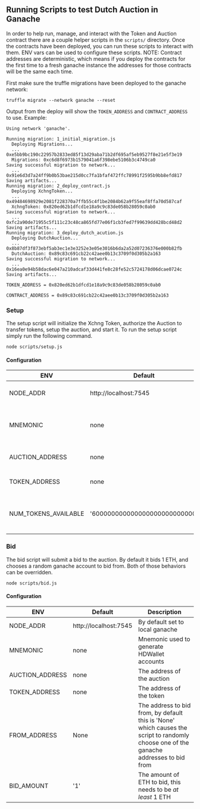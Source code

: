 ## Running Scripts to test Dutch Auction in Ganache

In order to help run, manage, and interact with the Token and Auction contract there are a couple helper scripts in the `scripts/` directory. Once the contracts have been deployed, you can run these scripts to interact with them. ENV vars can be used to configure these scripts. NOTE: Contract addresses are deterministic, which means if you deploy the contracts for the first time to a fresh ganache instance the addresses for those contracts will be the same each time.

First make sure the truffle migrations have been deployed to the ganache network:

```
truffle migrate --network ganache --reset
```

Output from the deploy will show the `TOKEN_ADDRESS` and `CONTRACT_ADDRESS` to use. Example:

```
Using network 'ganache'.

Running migration: 1_initial_migration.js
  Deploying Migrations...
  ... 0xe5bb9bc190c22957b2833ed85f13d29aba71b2df695af5eb9527f8e21e5f3e19
  Migrations: 0xc6d8f6973b1579041a6f398ebe5106b3c4749ca0
Saving successful migration to network...
  ... 0x91e6d3d7a24ff9b0b53bae215d0cc7fa1bfaf472ffc78991f2595b9bb8efd817
Saving artifacts...
Running migration: 2_deploy_contract.js
  Deploying XchngToken...
  ... 0x49484698929e2081f228370a7ffb55c4f1be2084b62a9f55eaf8ffa70d587caf
  XchngToken: 0x820ed62b1dfcd1e18a9c9c83de058b28059c0ab0
Saving successful migration to network...
  ... 0xfc2a90de71955c5f111c23c48ca865fd77e06f1cb3fed7f99639dd428bcd48d2
Saving artifacts...
Running migration: 3_deploy_dutch_acution.js
  Deploying DutchAuction...
  ... 0x8b87df3f873ebf5ab3ec1e3e3252e3e05e3016b6da2a52d07236376e000b82fb
  DutchAuction: 0x89c83c691cb22c42aee0b13c3709f0d305b2a163
Saving successful migration to network...
  ... 0x16ea0e94b58dac6e047a210adcaf33d441fe8c28fe52c5724178d06dcae0724c
Saving artifacts...
```

`TOKEN_ADDRESS = 0x820ed62b1dfcd1e18a9c9c83de058b28059c0ab0`

`CONTRACT_ADDRESS = 0x89c83c691cb22c42aee0b13c3709f0d305b2a163`

### Setup

The setup script will initialize the Xchng Token, authorize the Auction to transfer tokens, setup the auction, and start it. To run the setup script simply run the following command.

```
node scripts/setup.js
```

#### Configuration

| ENV | Default | Description |
|-----|---------|-------------|
| NODE_ADDR | http://localhost:7545 | By default set to local ganache |
| MNEMONIC | none | Mnemonic used to generate HDWallet accounts |
| AUCTION_ADDRESS | none | The address of the auction |
| TOKEN_ADDRESS | none | The address of the token |
| NUM_TOKENS_AVAILABLE | '600000000000000000000000000' | The number of Xchng tokens to preallocate |

### Bid

The bid script will submit a bid to the auction. By default it bids 1 ETH, and chooses a random ganache account to bid from. Both of those behaviors can be overridden.

```
node scripts/bid.js
```

#### Configuration

| ENV | Default | Description |
|-----|---------|-------------|
| NODE_ADDR | http://localhost:7545 | By default set to local ganache |
| MNEMONIC | none | Mnemonic used to generate HDWallet accounts |
| AUCTION_ADDRESS | none | The address of the auction |
| TOKEN_ADDRESS | none | The address of the token |
| FROM_ADDRESS | None | The address to bid from, by default this is 'None' which causes the script to randomly choose one of the ganache addresses to bid from |
| BID_AMOUNT | '1' | The amount of ETH to bid, this needs to be _at least_ 1 ETH |